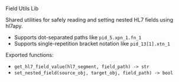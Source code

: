 Field Utils Lib

Shared utilities for safely reading and setting nested HL7 fields using hl7apy.

- Supports dot-separated paths like `pid_5.xpn_1.fn_1`
- Supports single-repetition bracket notation like `pid_13[1].xtn_1`

Exported functions:
- `get_hl7_field_value(hl7_segment, field_path) -> str`
- `set_nested_field(source_obj, target_obj, field_path) -> bool`

